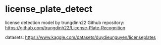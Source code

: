 # license_plate_detect

license detection model by trungdinh22
Github repository: https://github.com/trungdinh22/License-Plate-Recognition

datasets: https://www.kaggle.com/datasets/duydieunguyen/licenseplates